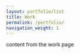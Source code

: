```yaml
---
layout: portfolio/list
title: Work
permalink: /portfolio/
navigation_weight: 1
---
```


content from the work page
